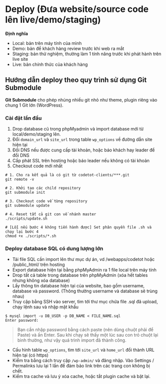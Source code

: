 # Deploy (Đưa website/source code lên live/demo/staging)

**Định nghĩa**
- Local: bản trên máy tính của mình
- Demo: bản để khách hàng review trước khi web ra mắt
- Staging: bản thử nghiệm, thường làm 1 tính năng trước khi phát hành trên live site
- Live: bản chính thức của khách hàng

## Hướng dẫn deploy theo quy trình sử dụng Git Submodule

**Git Submodule** cho phép nhúng nhiều git nhỏ như theme, plugin riêng vào chung 1 Git lớn (WordPress).

### Cài đặt lần đầu

1. Drop database cũ trong phpMyadmin và import database mới từ local/demo/staging lên.
2. Đổi `domain_url` và `site_url` trong table `wp_options` về đường dẫn site hiện tại
3. Đổi DNS nếu được cung cấp tài khoản, hoặc báo khách hay leader để đổi DNS
4. Cấp phát SSL trên hosting hoặc báo leader nếu không có tài khoản
5. Checkout code mới nhất

```
# 1. Cho ra kết quả là có git từ codetot-clients/***.git
git remote -v

# 2. Khởi tạo các child repository
git submodule init

# 3. Checkout code về từng repository
git submodule update

# 4. Reset tất cả git con về nhánh master
./scripts/update.sh

# [Lỗi nếu bước 4 không tiến hành được] Set phân quyền file .sh và chạy lại bước 4
chmod +x ./scripts/*.sh
```

### Deploy database SQL có dung lượng lớn

- Tải file SQL cần import lên thư mục dự án, vd /webapps/codetot hoặc /public_html/ trên hosting
- Export database hiện tại bằng phpMyAdmin ra 1 file local trên máy tính
- Drop tất cả table trong database trên phpMyAdmin (xóa hết tables nhưng không xóa database)
- Lấy thông tin database hiện tại của website, bao gồm username, database và password. (Thông thường username và database sẽ trùng nhau)
- Truy cập bằng SSH vào server, tìm tới thư mục chứa file .sql đã upload, chạy lệnh sau và nhập mật khẩu

```
$ mysql import -u DB_USER -p DB_NAME < FILE_NAME.sql
Enter password:
```

> Bạn cần nhập password bằng cách paste (nên dùng chuột phải để Paste) và ấn Enter. Sau khi chạy sẽ thấy một lúc sau con trỏ chuột lại bình thường, như vậy quá trình import đã thành công.

- Cấu hình table `wp_options`, tìm tới `site_url` và `home_url` đổi thành URL hiện tại (có https)
- Kiểm tra bằng cách truy cập `/wp-admin/` và đăng nhập. Vào Settings / Permalinks lưu lại 1 lần để đảm bảo link trên các trang con không bị chết.
- Kiểm tra cache và lưu ý xóa cache, hoặc tắt plugin cache và bật lại.
